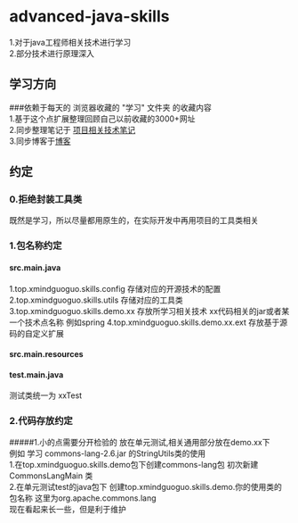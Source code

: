 # advanced-java-skills
1.对于java工程师相关技术进行学习<br/>
2.部分技术进行原理深入<br/>

## 学习方向
###依赖于每天的 浏览器收藏的 "学习" 文件夹 的收藏内容<br/>
1.基于这个点扩展整理回顾自己以前收藏的3000+网址<br/>
2.同步整理笔记于 [项目相关技术笔记](https://github.com/892042158/xmind-common)<br/>
3.同步博客于[博客](https://blog.csdn.net/mengxiangxingdong)<br/>

## 约定
### 0.拒绝封装工具类
 既然是学习，所以尽量都用原生的，在实际开发中再用项目的工具类相关
### 1.包名称约定
#### src.main.java<br/>
1.top.xmindguoguo.skills.config 存储对应的开源技术的配置<br/>
2.top.xmindguoguo.skills.utils  存储对应的工具类<br/>
3.top.xmindguoguo.skills.demo.xx   存放所学习相关技术  xx代码相关的jar或者某一个技术点名称 例如spring
4.top.xmindguoguo.skills.demo.xx.ext  存放基于源码的自定义扩展

#### src.main.resources

#### test.main.java
测试类统一为 xxTest


### 2.代码存放约定
#####1.小的点需要分开检验的 放在单元测试,相关通用部分放在demo.xx下<br/>
例如 学习 commons-lang-2.6.jar 的StringUtils类的使用<br/>
1.在top.xmindguoguo.skills.demo包下创建commons-lang包 初次新建CommonsLangMain 类 <br/>
2.在单元测试test的java包下 创建top.xmindguoguo.skills.demo.你的使用类的包名称 这里为org.apache.commons.lang <br/>
现在看起来长一些，但是利于维护






    
    

	
